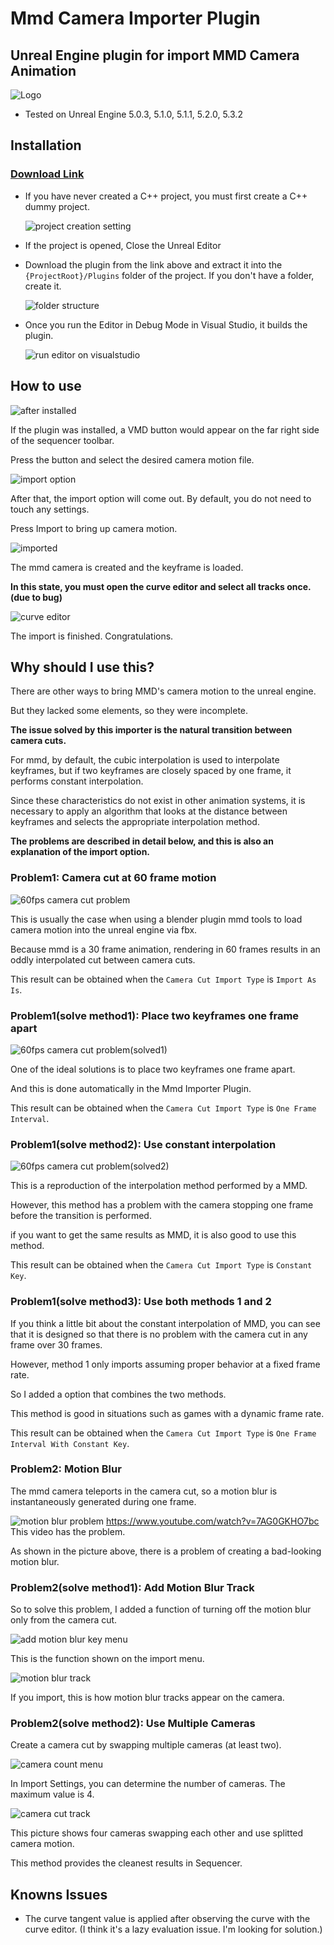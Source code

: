 # Mmd Camera Importer Plugin

## Unreal Engine plugin for import MMD Camera Animation

![Logo](Plugins/MMDCameraImporter/Resources/Icon128.png)

- Tested on Unreal Engine 5.0.3, 5.1.0, 5.1.1, 5.2.0, 5.3.2

## Installation

### [Download Link](https://github.com/noname0310/UE-MMD-Camera-Importer/releases/download/v1.0.4/MMDCameraImporter_v1.0.4.zip)

- If you have never created a C++ project, you must first create a C++ dummy project.

    ![project creation setting](docs/fig13.png)

- If the project is opened, Close the Unreal Editor

- Download the plugin from the link above and extract it into the `{ProjectRoot}/Plugins` folder of the project. If you don't have a folder, create it.

    ![folder structure](docs/fig15.png)

- Once you run the Editor in Debug Mode in Visual Studio, it builds the plugin.

    ![run editor on visualstudio](docs/fig14.png)

## How to use

![after installed](docs/fig7.png)

If the plugin was installed, a VMD button would appear on the far right side of the sequencer toolbar.

Press the button and select the desired camera motion file.

![import option](docs/fig8.png)

After that, the import option will come out. By default, you do not need to touch any settings.

Press Import to bring up camera motion.

![imported](docs/fig9.png)

The mmd camera is created and the keyframe is loaded.

**In this state, you must open the curve editor and select all tracks once.(due to bug)**

![curve editor](docs/fig10.png)

The import is finished. Congratulations.

## Why should I use this?

There are other ways to bring MMD's camera motion to the unreal engine.

But they lacked some elements, so they were incomplete.

**The issue solved by this importer is the natural transition between camera cuts.**

For mmd, by default, the cubic interpolation is used to interpolate keyframes, but if two keyframes are closely spaced by one frame, it performs constant interpolation.

Since these characteristics do not exist in other animation systems, it is necessary to apply an algorithm that looks at the distance between keyframes and selects the appropriate interpolation method.

**The problems are described in detail below, and this is also an explanation of the import option.**

### Problem1: Camera cut at 60 frame motion

![60fps camera cut problem](docs/fig1.png)

This is usually the case when using a blender plugin mmd tools to load camera motion into the unreal engine via fbx.

Because mmd is a 30 frame animation, rendering in 60 frames results in an oddly interpolated cut between camera cuts.

This result can be obtained when the `Camera Cut Import Type` is `Import As Is`.

### Problem1(solve method1): Place two keyframes one frame apart

![60fps camera cut problem(solved1)](docs/fig2.png)

One of the ideal solutions is to place two keyframes one frame apart.

And this is done automatically in the Mmd Importer Plugin.

This result can be obtained when the `Camera Cut Import Type` is `One Frame Interval`.

### Problem1(solve method2): Use constant interpolation

![60fps camera cut problem(solved2)](docs/fig3.png)

This is a reproduction of the interpolation method performed by a MMD.

However, this method has a problem with the camera stopping one frame before the transition is performed.

if you want to get the same results as MMD, it is also good to use this method.

This result can be obtained when the `Camera Cut Import Type` is `Constant Key`.

### Problem1(solve method3): Use both methods 1 and 2

If you think a little bit about the constant interpolation of MMD, you can see that it is designed so that there is no problem with the camera cut in any frame over 30 frames.

However, method 1 only imports assuming proper behavior at a fixed frame rate.

So I added a option that combines the two methods.

This method is good in situations such as games with a dynamic frame rate.

This result can be obtained when the `Camera Cut Import Type` is `One Frame Interval With Constant Key`.

### Problem2: Motion Blur

The mmd camera teleports in the camera cut, so a motion blur is instantaneously generated during one frame.

![motion blur problem](docs/fig4.png)
https://www.youtube.com/watch?v=7AG0GKHO7bc
This video has the problem.

As shown in the picture above, there is a problem of creating a bad-looking motion blur.

### Problem2(solve method1): Add Motion Blur Track

So to solve this problem, I added a function of turning off the motion blur only from the camera cut.

![add motion blur key menu](docs/fig5.png)

This is the function shown on the import menu.

![motion blur track](docs/fig6.png)

If you import, this is how motion blur tracks appear on the camera.

### Problem2(solve method2): Use Multiple Cameras

Create a camera cut by swapping multiple cameras (at least two).

![camera count menu](docs/fig11.png)

In Import Settings, you can determine the number of cameras. The maximum value is 4.

![camera cut track](docs/fig12.png)

This picture shows four cameras swapping each other and use splitted camera motion.

This method provides the cleanest results in Sequencer.

## Knowns Issues

- The curve tangent value is applied after observing the curve with the curve editor. (I think it's a lazy evaluation issue. I'm looking for solution.)
